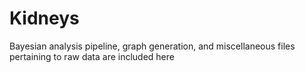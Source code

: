# Kidneys

Bayesian analysis pipeline, graph generation, and miscellaneous files pertaining to raw data are included here
